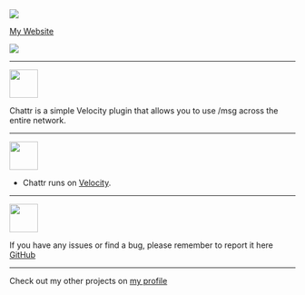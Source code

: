 <img src="https://i.imgur.com/Wv8XvJe.png" />

[My Website](https://pandadev.net)

<a href="https://buymeacoffee.com/pandadev_"><img src="https://img.shields.io/badge/Buy_Me_A_Coffee-FFDD00?style=for-the-badge&logo=buy-me-a-coffee&logoColor=black"/></a>

***

<img src="https://cdn.modrinth.com/data/cached_images/8248d6cedfa86962dae051591941538546834a05.png" height="50px"/>


Chattr is a simple Velocity plugin that allows you to use /msg across the entire network.

***

<img src="https://i.imgur.com/0VmJHul.png" height="50px"/>

- Chattr runs on [Velocity](https://papermc.io/software/velocity).

***

<img src="https://i.imgur.com/HTkCIJ9.png" height="50px"/>


If you have any issues or find a bug, please remember to report it
here [GitHub](https://github.com/0PandaDEV/Chattr/issues)

***

Check out my other projects on [my profile](https://modrinth.com/user/PandaDEV)

